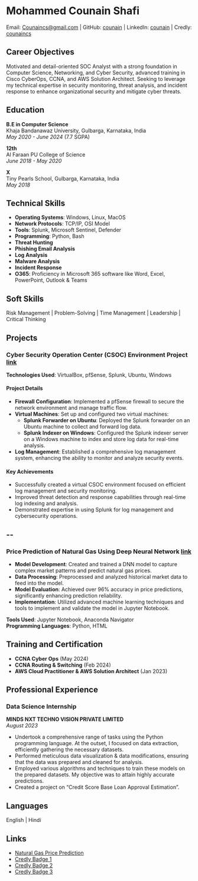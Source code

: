 # Mohammed Counain Shafi
Email: Counaincs@gmail.com | GitHub: [counain](https://github.com/counaincs) | LinkedIn: [counain](https://www.linkedin.com/in/counain) | Credly: [counaincs](https://www.credly.com/users/counain)

## Career Objectives
Motivated and detail-oriented SOC Analyst with a strong foundation in Computer Science, Networking, and Cyber Security, advanced training in Cisco CyberOps, CCNA, and AWS Solution Architect. Seeking to leverage my technical expertise in security monitoring, threat analysis, and incident response to enhance organizational security and mitigate cyber threats.

## Education
**B.E in Computer Science**  
Khaja Bandanawaz University, Gulbarga, Karnataka, India  
*May 2020 - June 2024* (7.7 SGPA)

**12th**  
Al Faraan PU College of Science  
*June 2018 - May 2020*

**X**  
Tiny Pearls School, Gulbarga, Karnataka, India  
*May 2018*

## Technical Skills
- **Operating Systems**: Windows, Linux, MacOS
- **Network Protocols**: TCP/IP, OSI Model
- **Tools**: Splunk, Microsoft Sentinel, Defender
- **Programming**: Python, Bash
- **Threat Hunting**
- **Phishing Email Analysis**
- **Log Analysis**
- **Malware Analysis**
- **Incident Response**
- **O365**: Proficiency in Microsoft 365 software like Word, Excel, PowerPoint, Outlook & Teams

## Soft Skills
Risk Management | Problem-Solving | Time Management | Leadership | Critical Thinking

## Projects

### Cyber Security Operation Center (CSOC) Environment Project [link](https://github.com/counaincs/soc-environment)

**Technologies Used**: VirtualBox, pfSense, Splunk, Ubuntu, Windows

#### Project Details
- **Firewall Configuration**: Implemented a pfSense firewall to secure the network environment and manage traffic flow.
- **Virtual Machines**: Set up and configured two virtual machines:
  - **Splunk Forwarder on Ubuntu**: Deployed the Splunk forwarder on an Ubuntu machine to collect and forward log data.
  - **Splunk Indexer on Windows**: Configured the Splunk indexer server on a Windows machine to index and store log data for real-time analysis.
- **Log Management**: Established a comprehensive log management system, enhancing the ability to monitor and analyze security events.

#### Key Achievements
- Successfully created a virtual CSOC environment focused on efficient log management and security monitoring.
- Improved threat detection and response capabilities through real-time log indexing and analysis.
- Demonstrated expertise in using Splunk for log management and cybersecurity operations.

--
--

### Price Prediction of Natural Gas Using Deep Neural Network [link](https://github.com/counaincs/natural_gas_price_predictioon)

- **Model Development**: Created and trained a DNN model to capture complex market patterns and predict natural gas prices.
- **Data Processing**: Preprocessed and analyzed historical market data to feed into the model.
- **Model Evaluation**: Achieved over 96% accuracy in price predictions, significantly enhancing prediction reliability.
- **Implementation**: Utilized advanced machine learning techniques and tools to implement and validate the model in Jupyter Notebook.

**Tools Used**: Jupyter Notebook, Anaconda Navigator  
**Programming Languages**: Python, HTML

## Training and Certification
- **CCNA Cyber Ops** (May 2024)
- **CCNA Routing & Switching** (Feb 2024)
- **AWS Cloud Practitioner & AWS Solution Architect** (Jan 2023)

## Professional Experience
### Data Science Internship
**MINDS NXT TECHNO VISION PRIVATE LIMITED**  
*August 2023*
- Undertook a comprehensive range of tasks using the Python programming language. At the outset, I focused on data extraction, efficiently gathering the necessary datasets.
- Performed meticulous data visualization & data modifications, ensuring that the data was prepared and cleaned for analysis.
- Employed various algorithms and techniques to train these models on the prepared datasets. My objective was to attain highly accurate predictions.
- Created a project on “Credit Score Base Loan Approval Estimation”.

## Languages
English | Hindi

## Links
- [Natural Gas Price Prediction](https://github.com/counaincs/natural_gas_price_predictioon)
- [Credly Badge 1](https://www.credly.com/badges/18190889-e4d8-40f8-a85d-f40e23ca5e76/public_url)
- [Credly Badge 2](https://www.credly.com/badges/453d7de6-3cab-40cb-898a-d43e0b311472/public_url)
- [Credly Badge 3](https://www.credly.com/badges/1451dcd9-baba-4752-9048-3cdb30e6f6c8/public_url)
